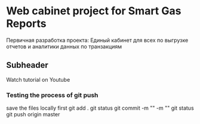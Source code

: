 # Web cabinet project for Smart Gas Reports

Первичная разработка проекта: Единый кабинет для всех по выгрузке отчетов и аналитики данных по транзакциям

## Subheader

Watch tutorial on Youtube

### Testing the process of git push
save the files locally first
git add .
git status
git commit -m "" -m ""
git status
git push origin master